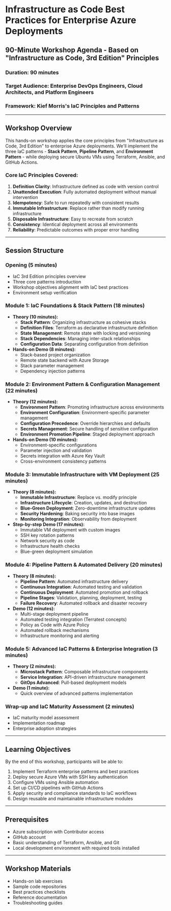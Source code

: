 # Infrastructure as Code Best Practices for Enterprise Azure Deployments
## 90-Minute Workshop Agenda - Based on "Infrastructure as Code, 3rd Edition" Principles

### Duration: 90 minutes
### Target Audience: Enterprise DevOps Engineers, Cloud Architects, and Platform Engineers
### Framework: Kief Morris's IaC Principles and Patterns

---

## Workshop Overview
This hands-on workshop applies the core principles from "Infrastructure as Code, 3rd Edition" to enterprise Azure deployments. We'll implement the three IaC patterns - **Stack Pattern**, **Pipeline Pattern**, and **Environment Pattern** - while deploying secure Ubuntu VMs using Terraform, Ansible, and GitHub Actions.

### **Core IaC Principles Covered:**
1. **Definition Clarity**: Infrastructure defined as code with version control
2. **Unattended Execution**: Fully automated deployment without manual intervention  
3. **Idempotency**: Safe to run repeatedly with consistent results
4. **Immutable Infrastructure**: Replace rather than modify running infrastructure
5. **Disposable Infrastructure**: Easy to recreate from scratch
6. **Consistency**: Identical deployment across all environments
7. **Reliability**: Predictable outcomes with proper error handling

---

## Session Structure

### **Opening (5 minutes)**
- IaC 3rd Edition principles overview
- Three core patterns introduction
- Workshop objectives alignment with IaC best practices
- Environment setup verification

### **Module 1: IaC Foundations & Stack Pattern (18 minutes)**
- **Theory (10 minutes):**
  - **Stack Pattern**: Organizing infrastructure as cohesive stacks
  - **Definition Files**: Terraform as declarative infrastructure definition
  - **State Management**: Remote state with locking and versioning
  - **Stack Dependencies**: Managing inter-stack relationships
  - **Configuration Data**: Separating configuration from definition
- **Hands-on Demo (8 minutes):**
  - Stack-based project organization
  - Remote state backend with Azure Storage
  - Stack parameter management
  - Dependency injection patterns

### **Module 2: Environment Pattern & Configuration Management (22 minutes)**
- **Theory (12 minutes):**
  - **Environment Pattern**: Promoting infrastructure across environments
  - **Environment Configuration**: Environment-specific parameter management
  - **Configuration Precedence**: Override hierarchies and defaults
  - **Secrets Management**: Secure handling of sensitive configuration
  - **Environment Promotion Pipeline**: Staged deployment approach
- **Hands-on Demo (10 minutes):**
  - Environment-specific configurations
  - Parameter injection and validation
  - Secrets integration with Azure Key Vault
  - Cross-environment consistency patterns

### **Module 3: Immutable Infrastructure with VM Deployment (25 minutes)**
- **Theory (8 minutes):**
  - **Immutable Infrastructure**: Replace vs. modify principle
  - **Infrastructure Lifecycle**: Creation, updates, and destruction
  - **Blue-Green Deployment**: Zero-downtime infrastructure updates
  - **Security Hardening**: Baking security into base images
  - **Monitoring Integration**: Observability from deployment
- **Step-by-step Demo (17 minutes):**
  - Immutable VM deployment with custom images
  - SSH key rotation patterns
  - Network security as code
  - Infrastructure health checks
  - Blue-green deployment simulation

### **Module 4: Pipeline Pattern & Automated Delivery (20 minutes)**
- **Theory (8 minutes):**
  - **Pipeline Pattern**: Automated infrastructure delivery
  - **Continuous Integration**: Automated testing and validation
  - **Continuous Deployment**: Automated promotion and rollback
  - **Pipeline Stages**: Validation, planning, deployment, testing
  - **Failure Recovery**: Automated rollback and disaster recovery
- **Demo (12 minutes):**
  - Multi-stage deployment pipeline
  - Automated testing integration (Terratest concepts)
  - Policy as Code with Azure Policy
  - Automated rollback mechanisms
  - Infrastructure monitoring and alerting

### **Module 5: Advanced IaC Patterns & Enterprise Integration (3 minutes)**
- **Theory (2 minutes):**
  - **Microstack Pattern**: Composable infrastructure components
  - **Service Integration**: API-driven infrastructure management
  - **GitOps Advanced**: Pull-based deployment models
- **Demo (1 minute):**
  - Quick overview of advanced patterns implementation

### **Wrap-up and IaC Maturity Assessment (2 minutes)**
- IaC maturity model assessment
- Implementation roadmap
- Enterprise adoption strategies

---

## Learning Objectives
By the end of this workshop, participants will be able to:
1. Implement Terraform enterprise patterns and best practices
2. Deploy secure Azure VMs with SSH key authentication
3. Configure VMs using Ansible automation
4. Set up CI/CD pipelines with GitHub Actions
5. Apply security and compliance standards to IaC workflows
6. Design reusable and maintainable infrastructure modules

---

## Prerequisites
- Azure subscription with Contributor access
- GitHub account
- Basic understanding of Terraform, Ansible, and Git
- Local development environment with required tools installed

---

## Workshop Materials
- Hands-on lab exercises
- Sample code repositories
- Best practices checklists
- Reference documentation
- Troubleshooting guides
